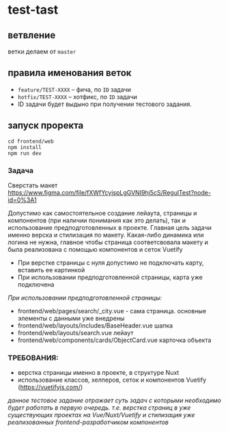 # test-tast

## ветвление

ветки делаем от `master`

## правила именования веток

- `feature/TEST-XXXX` – фича, по `ID` задачи
- `hotfix/TEST-XXXX` – хотфикс, по `ID` задачи 
- ID задачи будет выдыно при получении тестового задания. 

## запуск проректа
```
cd frontend/web
npm install
npm run dev
```

### Задача
Сверстать макет https://www.figma.com/file/fXWfYcyispLgGVNI9hj5cS/RegulTest?node-id=0%3A1

Допустимо как самостоятельное создание лейаута, страницы и компонентов (при наличии понимания как это делать), так и использование предподготовленных в проекте.
Главная цель задачи именно верска и стилизация по макету. Какая-либо динамика или логина не нужна, главное чтобы страница соответсвовала макету и была реализована с помощью компонентов и сеток Vuetify

- При верстке страницы с нуля допустимо не подключать карту, вставить ее картинкой
- При использовании предподготовленной страницы, карта уже подключена


*При использовании предподготовленной страницы:*
- frontend/web/pages/search/_city.vue - сама страница. основные элементы с данными уже внедрены
- frontend/web/layouts/includes/BaseHeader.vue шапка
- frontend/web/layouts/search.vue лейаут
- frontend/web/components/cards/ObjectCard.vue карточка объекта

### ТРЕБОВАНИЯ:
- верстка страницы именно в проекте, в структуре Nuxt
- использование классов, хелперов, сеток и компонентов Vuetify (https://vuetifyjs.com/)

*данное тестовое задание отражает суть задач с которыми необходимо будет работать в первую очередь. т.е. верстка страниц в уже существующих проектах на Vue/Nuxt/Vuetify и стилизация уже реализованных frontend-разработчиком компонентов*
